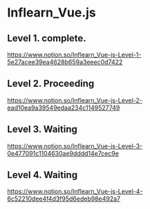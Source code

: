 # Inflearn_Vue.js

## Level 1. complete.
https://www.notion.so/Inflearn_Vue-js-Level-1-5e27acee39ea4628b659a3eeec0d7422

## Level 2. Proceeding
https://www.notion.so/Inflearn_Vue-js-Level-2-ead10ea9a39549edaa234c1149527749

## Level 3. Waiting
https://www.notion.so/Inflearn_Vue-js-Level-3-0e477091c1104630ae9dddd14e7cec9e

## Level 4. Waiting
https://www.notion.so/Inflearn_Vue-js-Level-4-6c52210dee4f4d3f95d6edeb98e492a7
